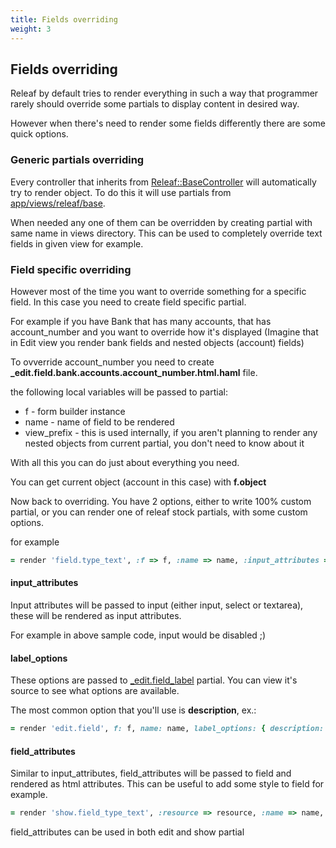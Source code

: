 ```yaml
---
title: Fields overriding
weight: 3
---
```


## Fields overriding

Releaf by default tries to render everything in such a way that programmer rarely should override some partials to display content in desired way.

However when there's need to render some fields differently there are some quick options.

### Generic partials overriding

Every controller that inherits from [Releaf::BaseController](https://github.com/cubesystems/releaf/blob/master/app/controllers/releaf/base_controller.rb) will automatically try to render object. To do this it will use partials from [app/views/releaf/base](https://github.com/cubesystems/releaf/tree/master/app/views/releaf/base).

When needed any one of them can be overridden by creating partial with same name in views directory.
This can be used to completely override text fields in given view for example.

### Field specific overriding

However most of the time you want to override something for a specific field. In this case you need to create field specific partial.

For example if you have Bank that has many accounts, that has account_number and you want to override how it's displayed (Imagine that in Edit view you render bank fields and nested objects (account) fields)

To ovverride account_number you need to create **_edit.field.bank.accounts.account_number.html.haml** file.

the following local variables will be passed to partial:
* f - form builder instance
* name - name of field to be rendered
* view_prefix - this is used internally, if you aren't planning to render any nested objects from current partial, you don't need to know about it

With all this you can do just about everything you need.

You can get current object (account in this case) with **f.object**

Now back to overriding. You have 2 options, either to write 100% custom partial, or you can render one of releaf stock partials, with some custom options.

for example

```ruby
= render 'field.type_text', :f => f, :name => name, :input_attributes => { :disabled => :disabled }, :label_options => { :description => 'This is a custom field' }
```

#### input_attributes
Input attributes will be passed to input (either input, select or textarea), these will be rendered as input attributes.

For example in above sample code, input would be disabled ;)

#### label_options
These options are passed to [_edit.field_label](https://github.com/cubesystems/releaf/blob/master/app/views/releaf/base/_edit.field_label.html.haml) partial. You can view it's source to see what options are available.

The most common option that you'll use is **description**, ex.:

```ruby
= render 'edit.field', f: f, name: name, label_options: { description: 'This is a custom field' }
```

#### field_attributes
Similar to input_attributes, field_attributes will be passed to field and rendered as html attributes.
This can be useful to add some style to field for example.

```ruby
= render 'show.field_type_text', :resource => resource, :name => name, :field_attributes => { :style => object.new_record? ? 'display:none;' : nil }
```

field_attributes can be used in both edit and show partial
